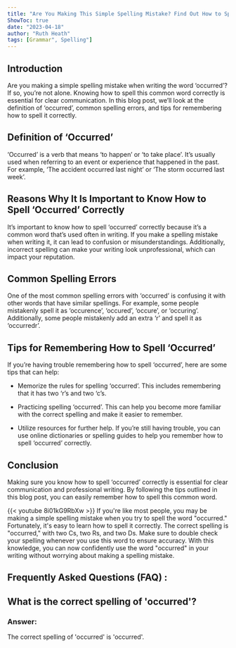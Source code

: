 ```yaml
---
title: "Are You Making This Simple Spelling Mistake? Find Out How to Spell 'Occurred' Now!"
ShowToc: true 
date: "2023-04-18"
author: "Ruth Heath" 
tags: [Grammar", Spelling"]
---
```

## Introduction 

Are you making a simple spelling mistake when writing the word ‘occurred’? If so, you’re not alone. Knowing how to spell this common word correctly is essential for clear communication. In this blog post, we’ll look at the definition of ‘occurred’, common spelling errors, and tips for remembering how to spell it correctly. 

## Definition of ‘Occurred’

‘Occurred’ is a verb that means ‘to happen’ or ‘to take place’. It’s usually used when referring to an event or experience that happened in the past. For example, ‘The accident occurred last night’ or ‘The storm occurred last week’. 

## Reasons Why It Is Important to Know How to Spell ‘Occurred’ Correctly

It’s important to know how to spell ‘occurred’ correctly because it’s a common word that’s used often in writing. If you make a spelling mistake when writing it, it can lead to confusion or misunderstandings. Additionally, incorrect spelling can make your writing look unprofessional, which can impact your reputation. 

## Common Spelling Errors

One of the most common spelling errors with ‘occurred’ is confusing it with other words that have similar spellings. For example, some people mistakenly spell it as ‘occurence’, ‘occured’, ‘occure’, or ‘occuring’. Additionally, some people mistakenly add an extra ‘r’ and spell it as ‘occurredr’. 

## Tips for Remembering How to Spell ‘Occurred’

If you’re having trouble remembering how to spell ‘occurred’, here are some tips that can help: 

* Memorize the rules for spelling ‘occurred’. This includes remembering that it has two ‘r’s and two ‘c’s.

* Practicing spelling ‘occurred’. This can help you become more familiar with the correct spelling and make it easier to remember.

* Utilize resources for further help. If you’re still having trouble, you can use online dictionaries or spelling guides to help you remember how to spell ‘occurred’ correctly. 

## Conclusion 

Making sure you know how to spell ‘occurred’ correctly is essential for clear communication and professional writing. By following the tips outlined in this blog post, you can easily remember how to spell this common word.

{{< youtube 8i01kG9RbXw >}} 
If you're like most people, you may be making a simple spelling mistake when you try to spell the word "occurred." Fortunately, it's easy to learn how to spell it correctly. The correct spelling is "occurred," with two Cs, two Rs, and two Ds. Make sure to double check your spelling whenever you use this word to ensure accuracy. With this knowledge, you can now confidently use the word "occurred" in your writing without worrying about making a spelling mistake.

## Frequently Asked Questions (FAQ) :
<h2>What is the correct spelling of 'occurred'?</h2>

<h3>Answer:</h3>
The correct spelling of 'occurred' is 'occurred'.






